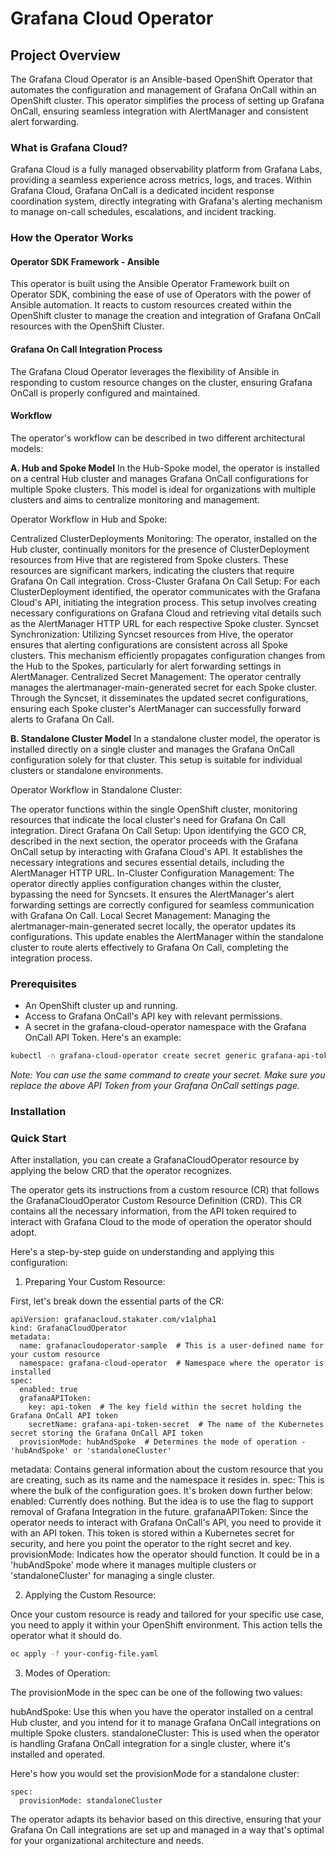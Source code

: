 # Grafana Cloud Operator

## Project Overview
The Grafana Cloud Operator is an Ansible-based OpenShift Operator that automates the configuration and management of Grafana OnCall within an OpenShift cluster. This operator simplifies the process of setting up Grafana OnCall, ensuring seamless integration with AlertManager and consistent alert forwarding.


### What is Grafana Cloud?
Grafana Cloud is a fully managed observability platform from Grafana Labs, providing a seamless experience across metrics, logs, and traces. Within Grafana Cloud, Grafana OnCall is a dedicated incident response coordination system, directly integrating with Grafana's alerting mechanism to manage on-call schedules, escalations, and incident tracking.


### How the Operator Works

#### Operator SDK Framework - Ansible
This operator is built using the Ansible Operator Framework built on Operator SDK, combining the ease of use of Operators with the power of Ansible automation. It reacts to custom resources created within the OpenShift cluster to manage the creation and integration of Grafana OnCall resources with the OpenShift Cluster.

#### Grafana On Call Integration Process
The Grafana Cloud Operator leverages the flexibility of Ansible in responding to custom resource changes on the cluster, ensuring Grafana OnCall is properly configured and maintained. 

#### Workflow 
The operator's workflow can be described in two different architectural models:

**A. Hub and Spoke Model**
In the Hub-Spoke model, the operator is installed on a central Hub cluster and manages Grafana OnCall configurations for multiple Spoke clusters. This model is ideal for organizations with multiple clusters and aims to centralize monitoring and management.

Operator Workflow in Hub and Spoke:

Centralized ClusterDeployments Monitoring:
The operator, installed on the Hub cluster, continually monitors for the presence of ClusterDeployment resources from Hive that are registered from Spoke clusters.
These resources are significant markers, indicating the clusters that require Grafana On Call integration.
Cross-Cluster Grafana On Call Setup:
For each ClusterDeployment identified, the operator communicates with the Grafana Cloud's API, initiating the integration process.
This setup involves creating necessary configurations on Grafana Cloud and retrieving vital details such as the AlertManager HTTP URL for each respective Spoke cluster.
Syncset Synchronization:
Utilizing Syncset resources from Hive, the operator ensures that alerting configurations are consistent across all Spoke clusters.
This mechanism efficiently propagates configuration changes from the Hub to the Spokes, particularly for alert forwarding settings in AlertManager.
Centralized Secret Management:
The operator centrally manages the alertmanager-main-generated secret for each Spoke cluster.
Through the Syncset, it disseminates the updated secret configurations, ensuring each Spoke cluster's AlertManager can successfully forward alerts to Grafana On Call.

**B. Standalone Cluster Model**
In a standalone cluster model, the operator is installed directly on a single cluster and manages the Grafana OnCall configuration solely for that cluster. This setup is suitable for individual clusters or standalone environments.

Operator Workflow in Standalone Cluster:

The operator functions within the single OpenShift cluster, monitoring  resources that indicate the local cluster's need for Grafana On Call integration.
Direct Grafana On Call Setup:
Upon identifying the GCO CR, described in the next section, the operator proceeds with the Grafana OnCall setup by interacting with Grafana Cloud's API.
It establishes the necessary integrations and secures essential details, including the AlertManager HTTP URL.
In-Cluster Configuration Management:
The operator directly applies configuration changes within the cluster, bypassing the need for Syncsets.
It ensures the AlertManager's alert forwarding settings are correctly configured for seamless communication with Grafana On Call.
Local Secret Management:
Managing the alertmanager-main-generated secret locally, the operator updates its configurations.
This update enables the AlertManager within the standalone cluster to route alerts effectively to Grafana On Call, completing the integration process.


### Prerequisites
- An OpenShift cluster up and running.
- Access to Grafana OnCall's API key with relevant permissions.
- A secret in the grafana-cloud-operator namespace with the Grafana OnCall API Token. Here's an example:

```bash
kubectl -n grafana-cloud-operator create secret generic grafana-api-token-secret --from-literal=api-token=342fgcb835a62959234534asdhtwsdfwdf0d2b9e83cf8a2fa8987ae7c0336bb46
```
*Note: You can use the same command to create your secret. Make sure you replace the above API Token from your Grafana OnCall settings page.*

### Installation


### Quick Start
After installation, you can create a GrafanaCloudOperator resource by applying the below CRD that the operator recognizes.

The operator gets its instructions from a custom resource (CR) that follows the GrafanaCloudOperator Custom Resource Definition (CRD). This CR contains all the necessary information, from the API token required to interact with Grafana Cloud to the mode of operation the operator should adopt.

Here's a step-by-step guide on understanding and applying this configuration:

1. Preparing Your Custom Resource:

First, let's break down the essential parts of the CR:

```
apiVersion: grafanacloud.stakater.com/v1alpha1
kind: GrafanaCloudOperator
metadata:
  name: grafanacloudoperator-sample  # This is a user-defined name for your custom resource
  namespace: grafana-cloud-operator  # Namespace where the operator is installed
spec:
  enabled: true
  grafanaAPIToken:
    key: api-token  # The key field within the secret holding the Grafana OnCall API token
    secretName: grafana-api-token-secret  # The name of the Kubernetes secret storing the Grafana OnCall API token
  provisionMode: hubAndSpoke  # Determines the mode of operation - 'hubAndSpoke' or 'standaloneCluster'
```

metadata: Contains general information about the custom resource that you are creating, such as its name and the namespace it resides in.
spec: This is where the bulk of the configuration goes. It's broken down further below:
enabled: Currently does nothing. But the idea is to use the flag to support removal of Grafana Integration in the future.
grafanaAPIToken: Since the operator needs to interact with Grafana OnCall's API, you need to provide it with an API token. This token is stored within a Kubernetes secret for security, and here you point the operator to the right secret and key.
provisionMode: Indicates how the operator should function. It could be in a 'hubAndSpoke' mode where it manages multiple clusters or 'standaloneCluster' for managing a single cluster.

2. Applying the Custom Resource:

Once your custom resource is ready and tailored for your specific use case, you need to apply it within your OpenShift environment. This action tells the operator what it should do.

```bash
oc apply -f your-config-file.yaml
```

3. Modes of Operation:

The provisionMode in the spec can be one of the following two values:

hubAndSpoke: Use this when you have the operator installed on a central Hub cluster, and you intend for it to manage Grafana OnCall integrations on multiple Spoke clusters.
standaloneCluster: This is used when the operator is handling Grafana OnCall integration for a single cluster, where it's installed and operated.

Here's how you would set the provisionMode for a standalone cluster:
```
spec:
  provisionMode: standaloneCluster
```

The operator adapts its behavior based on this directive, ensuring that your Grafana On Call integrations are set up and managed in a way that's optimal for your organizational architecture and needs.